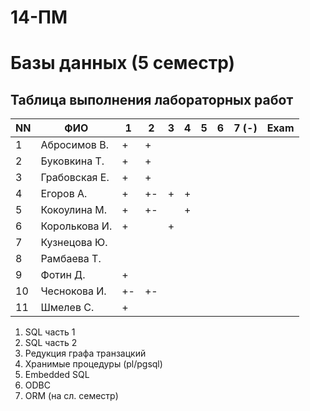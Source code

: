 # 14-ПМ
# Базы данных (5 семестр)
## Таблица выполнения лабораторных работ

| NN  | ФИО              | 1   | 2   | 3   | 4   | 5   | 6   | 7 (-) | Exam |
| --- | ---------------- | --- | --- | --- | --- | --- | --- | ----- | ---- |
| 1   | Абросимов В.     | +   | +   |     |     |     |     |       |      |
| 2   | Буковкина Т.     | +   | +   |     |     |     |     |       |      |
| 3   | Грабовская Е.    | +   | +   |     |     |     |     |       |      |
| 4   | Егоров А.        | +   | +-  | +   | +   |     |     |       |      |
| 5   | Кокоулина М.     | +   | +-  |     | +   |     |     |       |      |
| 6   | Королькова И.    | +   |     | +   |     |     |     |       |      |
| 7   | Кузнецова Ю.     |     |     |     |     |     |     |       |      |
| 8   | Рамбаева Т.      |     |     |     |     |     |     |       |      |
| 9   | Фотин Д.         | +   |     |     |     |     |     |       |      |
| 10  | Чеснокова И.     | +-  | +-  |     |     |     |     |       |      |
| 11  | Шмелев С.        | +   |     |     |     |     |     |       |      |

1. SQL часть 1
2. SQL часть 2
3. Редукция графа транзацкий
4. Хранимые процедуры (pl/pgsql)
5. Embedded SQL
6. ODBC
7. ORM (на сл. семестр)
